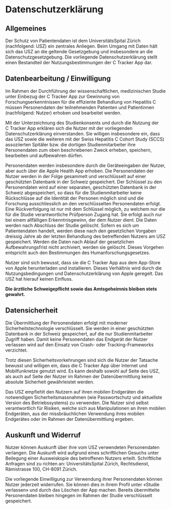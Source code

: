 Datenschutzerklärung
====================

## Allgemeines

Der Schutz von Patientendaten ist dem UniversitätsSpital Zürich (nachfolgend: USZ) ein zentrales Anliegen.
Beim Umgang mit Daten hält sich das USZ an die geltende Gesetzgebung und insbesondere an die Datenschutzgesetzgebung.
Die vorliegende Datenschutzerklärung stellt einen Bestandteil der Nutzungsbestimmungen der C&nbsp;Tracker App dar.

## Datenbearbeitung / Einwilligung

Im Rahmen der Durchführung der wissenschaftlichen, medizinischen Studie unter Einbezug der C&nbsp;Tracker App zur Gewinnung von Forschungserkenntnissen für die effiziente Behandlung von Hepatitis&nbsp;C müssen Personendaten der teilnehmenden Patienten und Patientinnen (nachfolgend: Nutzer) erhoben und bearbeitet werden.

Mit der Unterzeichnung des Studienkonsents und durch die Nutzung der C&nbsp;Tracker App erklären sich die Nutzer mit der vorliegenden Datenschutzerklärung einverstanden.
Sie willigen insbesondere ein, dass das USZ sowie die weiteren mit der Swiss Hepatitis&nbsp;C Cohort Study (SCCS) assoziierten Spitäler bzw. die dortigen Studienmitarbeiter ihre Personendaten zum oben beschriebenen Zweck erheben, speichern, bearbeiten und aufbewahren dürfen.

Personendaten werden insbesondere durch die Geräteeingaben der Nutzer, aber auch über die Apple Health App erhoben.
Die Personendaten der Nutzer werden in der Folge gesammelt und verschlüsselt auf einer geschützten Datenbank in der Schweiz gespeichert.
Der Schlüssel zu den Personendaten wird auf einer separaten, geschützten Datenbank in der Schweiz abgespeichert, so dass für die Studienmitarbeiter keine Rückschlüsse auf die Identität der Personen möglich sind und die Forschung ausschliesslich an den verschlüsselten Personendaten erfolgt.
Eine Rückverfolgung ist nur mit dem Schlüssel möglich, zu welchem nur die für die Studie verantwortliche Prüfperson Zugang hat.
Sie erfolgt auch nur bei einem allfälligen Erkenntnisgewinn, der dem Nutzer dient.
Die Daten werden nach Abschluss der Studie gelöscht.
Sofern es sich um Patientendaten handelt, werden diese nach den gesetzlichen Vorgaben dreissig Jahre ab der letzten Behandlung des betreffenden Nutzers am USZ gespeichert.
Werden die Daten nach Ablauf der gesetzlichen Aufbewahrungsfrist nicht archiviert, werden sie gelöscht.
Dieses Vorgehen entspricht auch den Bestimmungen des Humanforschungsgesetzes.

Nutzer sind sich bewusst, dass sie die C&nbsp;Tracker App aus dem App-Store von Apple herunterladen und installieren.
Dieses Verhältnis wird durch die Nutzungsbedingungen und Datenschutzerklärung von Apple geregelt.
Das USZ hat hierauf keinen Einfluss. 

**Die ärztliche Schweigepflicht sowie das Amtsgeheimnis bleiben stets gewahrt.**

## Datensicherheit

Die Übermittlung der Personendaten erfolgt mit moderner Sicherheitstechnologie verschlüsselt.
Sie werden in einer geschützten Datenbank in der Schweiz gespeichert, auf die nur Studienmitarbeiter Zugriff haben.
Damit keine Personendaten das Endgerät der Nutzer verlassen wird auf den Einsatz von Crash- oder Tracking-Frameworks verzichtet.

Trotz diesen Sicherheitsvorkehrungen sind sich die Nutzer der Tatsache bewusst und willigen ein, dass die C&nbsp;Tracker App über Internet und Mobilfunknetze genutzt wird.
Es kann deshalb sowohl auf Seite des USZ, als auch auf Seite der Nutzer im Rahmen der Datenübermittlung keine absolute Sicherheit gewährleistet werden.

Das USZ empfiehlt den Nutzern auf ihren mobilen Endgeräten die notwendigen Sicherheitsmassnahmen (wie Passwortschutz und aktuellste Version des Betriebssystems) zu verwenden.
Die Nutzer sind selbst verantwortlich für Risiken, welche sich aus Manipulationen an ihren mobilen Endgeräten, aus der missbräuchlichen Verwendung ihres mobilen Endgerätes oder im Rahmen der Datenübermittlung ergeben.

## Auskunft und Widerruf

Nutzer können Auskunft über ihre vom USZ verwendeten Personendaten verlangen.
Die Auskunft wird aufgrund eines schriftlichen Gesuchs unter Beilegung einer Ausweiskopie des betroffenen Nutzers erteilt.
Schriftliche Anfragen sind zu richten an: UniversitätsSpital Zürich, Rechtsdienst, Rämistrasse 100, CH-8091 Zürich.

Die vorliegende Einwilligung zur Verwendung ihrer Personendaten können Nutzer jederzeit widerrufen.
Sie können dies in ihrem Profil unter «Studie verlassen» und durch das Löschen der App machen.
Bereits übermittelte Personendaten bleiben hingegen im Rahmen der Studie verschlüsselt gespeichert.
